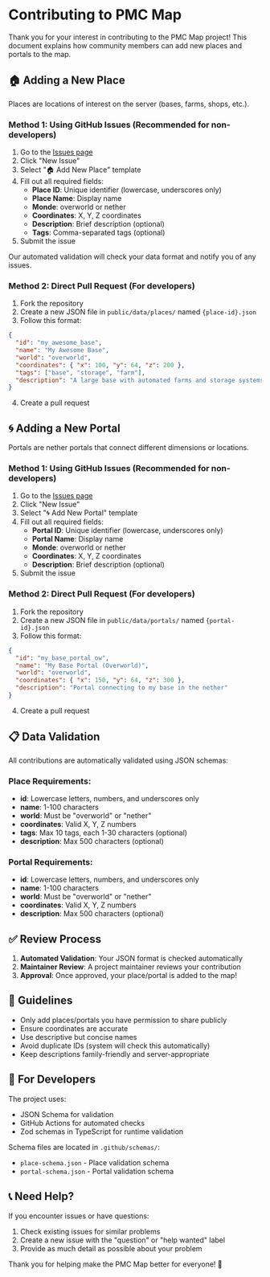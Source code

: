 # Contributing to PMC Map

Thank you for your interest in contributing to the PMC Map project! This document explains how community members can add new places and portals to the map.

## 🏠 Adding a New Place

Places are locations of interest on the server (bases, farms, shops, etc.).

### Method 1: Using GitHub Issues (Recommended for non-developers)

1. Go to the [Issues page](https://github.com/tristanhabemont/PMC-Map/issues)
2. Click "New Issue"
3. Select "🏠 Add New Place" template
4. Fill out all required fields:
   - **Place ID**: Unique identifier (lowercase, underscores only)
   - **Place Name**: Display name
   - **Monde**: overworld or nether
   - **Coordinates**: X, Y, Z coordinates
   - **Description**: Brief description (optional)
   - **Tags**: Comma-separated tags (optional)
5. Submit the issue

Our automated validation will check your data format and notify you of any issues.

### Method 2: Direct Pull Request (For developers)

1. Fork the repository
2. Create a new JSON file in `public/data/places/` named `{place-id}.json`
3. Follow this format:

```json
{
  "id": "my_awesome_base",
  "name": "My Awesome Base",
  "world": "overworld",
  "coordinates": { "x": 100, "y": 64, "z": 200 },
  "tags": ["base", "storage", "farm"],
  "description": "A large base with automated farms and storage systems",
}
```

4. Create a pull request

## 🌀 Adding a New Portal

Portals are nether portals that connect different dimensions or locations.

### Method 1: Using GitHub Issues (Recommended for non-developers)

1. Go to the [Issues page](https://github.com/tristanhabemont/PMC-Map/issues)
2. Click "New Issue"
3. Select "🌀 Add New Portal" template
4. Fill out all required fields:
   - **Portal ID**: Unique identifier (lowercase, underscores only)
   - **Portal Name**: Display name
   - **Monde**: overworld or nether
   - **Coordinates**: X, Y, Z coordinates
   - **Description**: Brief description (optional)
5. Submit the issue

### Method 2: Direct Pull Request (For developers)

1. Fork the repository
2. Create a new JSON file in `public/data/portals/` named `{portal-id}.json`
3. Follow this format:

```json
{
  "id": "my_base_portal_ow",
  "name": "My Base Portal (Overworld)",
  "world": "overworld",
  "coordinates": { "x": 150, "y": 64, "z": 300 },
  "description": "Portal connecting to my base in the nether"
}
```

4. Create a pull request

## 📋 Data Validation

All contributions are automatically validated using JSON schemas:

### Place Requirements:
- **id**: Lowercase letters, numbers, and underscores only
- **name**: 1-100 characters
- **world**: Must be "overworld" or "nether"
- **coordinates**: Valid X, Y, Z numbers
- **tags**: Max 10 tags, each 1-30 characters (optional)
- **description**: Max 500 characters (optional)

### Portal Requirements:
- **id**: Lowercase letters, numbers, and underscores only
- **name**: 1-100 characters
- **world**: Must be "overworld" or "nether"
- **coordinates**: Valid X, Y, Z numbers
- **description**: Max 500 characters (optional)

## ✅ Review Process

1. **Automated Validation**: Your JSON format is checked automatically
2. **Maintainer Review**: A project maintainer reviews your contribution
3. **Approval**: Once approved, your place/portal is added to the map!

## 🚫 Guidelines

- Only add places/portals you have permission to share publicly
- Ensure coordinates are accurate
- Use descriptive but concise names
- Avoid duplicate IDs (system will check this automatically)
- Keep descriptions family-friendly and server-appropriate

## 🔧 For Developers

The project uses:
- JSON Schema for validation
- GitHub Actions for automated checks
- Zod schemas in TypeScript for runtime validation

Schema files are located in `.github/schemas/`:
- `place-schema.json` - Place validation schema
- `portal-schema.json` - Portal validation schema

## 📞 Need Help?

If you encounter issues or have questions:
1. Check existing issues for similar problems
2. Create a new issue with the "question" or "help wanted" label
3. Provide as much detail as possible about your problem

Thank you for helping make the PMC Map better for everyone! 🎉